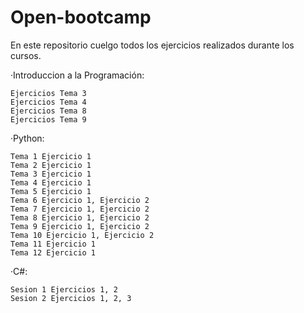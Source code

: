 # Open-bootcamp
En este repositorio cuelgo todos los ejercicios realizados durante los cursos.

·Introduccion a la Programación:

    Ejercicios Tema 3
    Ejercicios Tema 4
    Ejercicios Tema 8
    Ejercicios Tema 9

·Python:

    Tema 1 Ejercicio 1
    Tema 2 Ejercicio 1
    Tema 3 Ejercicio 1
    Tema 4 Ejercicio 1
    Tema 5 Ejercicio 1
    Tema 6 Ejercicio 1, Ejercicio 2
    Tema 7 Ejercicio 1, Ejercicio 2
    Tema 8 Ejercicio 1, Ejercicio 2
    Tema 9 Ejercicio 1, Ejercicio 2
    Tema 10 Ejercicio 1, Ejercicio 2
    Tema 11 Ejercicio 1
    Tema 12 Ejercicio 1

·C#:

    Sesion 1 Ejercicios 1, 2
    Sesion 2 Ejercicios 1, 2, 3